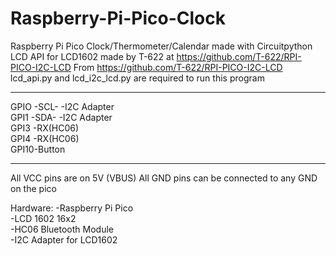# Raspberry-Pi-Pico-Clock
Raspberry Pi Pico Clock/Thermometer/Calendar made with Circuitpython
LCD API for LCD1602 made by T-622 at https://github.com/T-622/RPI-PICO-I2C-LCD
From https://github.com/T-622/RPI-PICO-I2C-LCD lcd_api.py and lcd_i2c_lcd.py are required to run this program
___________________________
GPIO -SCL-    -I2C Adapter                                                
GPI1 -SDA-    -I2C Adapter                                              
GPI3 -RX(HC06)                                                         
GPI4 -RX(HC06)                                                        
GPI10-Button                                                           
___________________________
All VCC pins are on 5V (VBUS)
All GND pins can be connected to any GND on the pico

Hardware:
-Raspberry Pi Pico                                                  
-LCD 1602 16x2                                                  
-HC06 Bluetooth Module                                                  
-I2C Adapter for LCD1602                                                  



